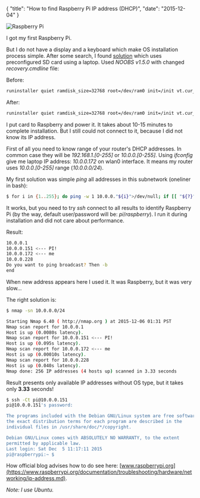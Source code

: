 {
    "title": "How to find Raspberry Pi IP address (DHCP)",
    "date": "2015-12-04" 
}

![Raspberry Pi](https://drive.google.com/uc?export=view&id=0ByNyABxh-2eYa05GeHhxMk0tMnc)

I got my first Raspberry Pi.

But I do not have a display and a keyboard which make OS installation process simple.
After some search, I found
[solution](http://raspberrypi.stackexchange.com/questions/15192/installing-raspbian-from-noobs-without-display)
which uses preconfigured SD card using a laptop. Used _NOOBS v1.5.0_ with changed _recovery.cmdline_ file<cut>:

Before:

``` bash
runinstaller quiet ramdisk_size=32768 root=/dev/ram0 init=/init vt.cur_default=1 elevator=deadline
```

After:

``` bash
runinstaller quiet ramdisk_size=32768 root=/dev/ram0 init=/init vt.cur_default=1 elevator=deadline silentinstall
```

I put card to Raspberry and power it.
It takes about 10-15 minutes to complete installation.
But I still could not connect to it, because I did not know its IP address.

First of all you need to know range of your router's DHCP addresses.
In common case they will be _192.168.1.[0-255]_ or _10.0.0.[0-255]_.
Using _ifconfig_ give me laptop IP address: _10.0.0.172_ on wlan0 interface.
It means my router uses _10.0.0.[0-255]_ range (_10.0.0.0/24_).

My first solution was simple _ping_ all addresses in this subnetwork (oneliner in bash):
 
``` bash
$ for i in {1..255}; do ping -w 1 10.0.0."${i}">/dev/null; if [[ "${?}" == 0 ]] ; then echo "10.0.0.${i}"; fi; done; echo "end";
```

It works, but you need to try _ssh_ connect to all results to identify Raspberry Pi
(by the way, default user/password will be: _pi_/_raspberry_).
I run it during installation and did not care about performance.

Result:
``` bash
10.0.0.1
10.0.0.151 <--- PI!
10.0.0.172 <--- me
10.0.0.228
Do you want to ping broadcast? Then -b
end
```

When new address appears here I used it.
It was Raspberry, but it was very slow...

The right solution is:

``` bash
$ nmap -sn 10.0.0.0/24

Starting Nmap 6.40 ( http://nmap.org ) at 2015-12-06 01:31 PST
Nmap scan report for 10.0.0.1
Host is up (0.0080s latency).
Nmap scan report for 10.0.0.151 <--- PI!
Host is up (0.095s latency).
Nmap scan report for 10.0.0.172 <--- me
Host is up (0.00010s latency).
Nmap scan report for 10.0.0.228
Host is up (0.040s latency).
Nmap done: 256 IP addresses (4 hosts up) scanned in 3.33 seconds
```

Result presents only available IP addresses without OS type, but it takes only **3.33** seconds!

``` bash
$ ssh -Ct pi@10.0.0.151
pi@10.0.0.151's password: 

The programs included with the Debian GNU/Linux system are free software;
the exact distribution terms for each program are described in the
individual files in /usr/share/doc/*/copyright.

Debian GNU/Linux comes with ABSOLUTELY NO WARRANTY, to the extent
permitted by applicable law.
Last login: Sat Dec  5 11:17:11 2015
pi@raspberrypi:~ $
```

How official blog advises how to do see here:
[www.raspberrypi.org](https://www.raspberrypi.org/documentation/troubleshooting/hardware/networking/ip-address.md).

_Note: I use Ubuntu._
